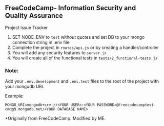 ## **FreeCodeCamp**- Information Security and Quality Assurance

Project Issue Tracker

1. SET NODE_ENV to `test` without quotes and set DB to your mongo connection string in .env file
2. Complete the project in `routes/api.js` or by creating a handler/controller
3. You will add any security features to `server.js`
4. You will create all of the functional tests in `tests/2_functional-tests.js`

### Note:

Add your `.env.development` and `.env.test` files to the root of the project with your mongodb URI.

Example:

```batch
MONGO_URI=mongodb+srv://<YOUR USER>:<YOUR PASSWORD>@freecodecamptest-cmqg9.mongodb.net/<YOUR DATABASE NAME>
```

\*Originally from FreeCodeCamp. Modified by ME.
